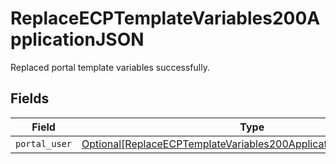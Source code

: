 # ReplaceECPTemplateVariables200ApplicationJSON

Replaced portal template variables successfully.


## Fields

| Field                                                                                                                                                   | Type                                                                                                                                                    | Required                                                                                                                                                | Description                                                                                                                                             |
| ------------------------------------------------------------------------------------------------------------------------------------------------------- | ------------------------------------------------------------------------------------------------------------------------------------------------------- | ------------------------------------------------------------------------------------------------------------------------------------------------------- | ------------------------------------------------------------------------------------------------------------------------------------------------------- |
| `portal_user`                                                                                                                                           | [Optional[ReplaceECPTemplateVariables200ApplicationJSONPortalUser]](../../models/operations/replaceecptemplatevariables200applicationjsonportaluser.md) | :heavy_minus_sign:                                                                                                                                      | N/A                                                                                                                                                     |